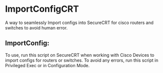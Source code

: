 # ImportConfigCRT
A way to seamlessly Import configs into SecureCRT for cisco routers and switches to avoid human error.







## ImportConfig:
To use, run this script on SecureCRT when working with Cisco Devices to import configs for routers or switches. 
To avoid any errors, run this script in Privileged Exec or in Configuration Mode.




